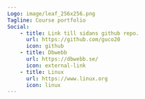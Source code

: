 ```yaml
---
Logo: image/leaf_256x256.png
Tagline: Course portfolio
Social:
    - title: Link till sidans github repo.
      url: https://github.com/guco20
      icon: github
    - title: Dbwebb
      url: https://dbwebb.se/
      icon: external-link
    - title: Linux
      url: https://www.linux.org
      icon: linux
---
```


